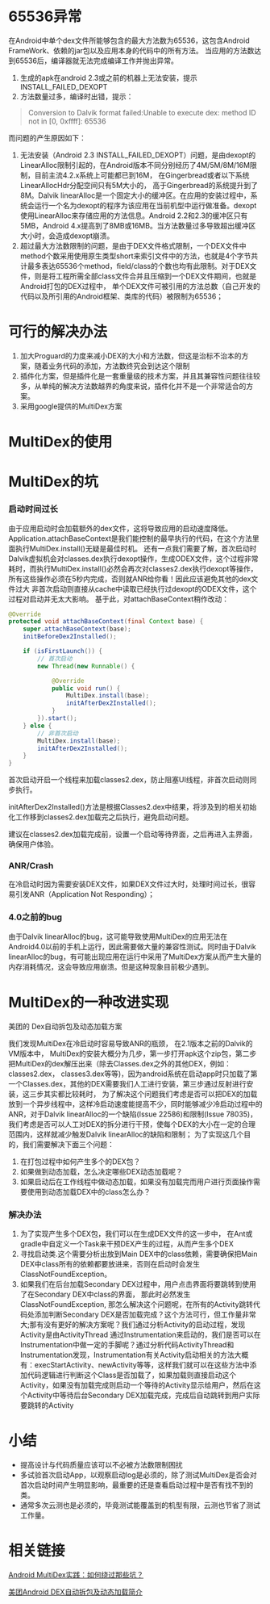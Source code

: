 # 65536异常
在Android中单个dex文件所能够包含的最大方法数为65536，这包含Android FrameWork、依赖的jar包以及应用本身的代码中的所有方法。
当应用的方法数达到65536后，编译器就无法完成编译工作并抛出异常。

1. 生成的apk在android 2.3或之前的机器上无法安装，提示INSTALL_FAILED_DEXOPT
2. 方法数量过多，编译时出错，提示：

> Conversion to Dalvik format failed:Unable to execute dex: method ID not in [0, 0xffff]: 65536

而问题的产生原因如下：

1. 无法安装（Android 2.3 INSTALL_FAILED_DEXOPT）问题，是由dexopt的LinearAlloc限制引起的，在Android版本不同分别经历了4M/5M/8M/16M限制，目前主流4.2.x系统上可能都已到16M， 在Gingerbread或者以下系统LinearAllocHdr分配空间只有5M大小的， 高于Gingerbread的系统提升到了8M。Dalvik linearAlloc是一个固定大小的缓冲区。在应用的安装过程中，系统会运行一个名为dexopt的程序为该应用在当前机型中运行做准备。dexopt使用LinearAlloc来存储应用的方法信息。Android 2.2和2.3的缓冲区只有5MB，Android 4.x提高到了8MB或16MB。当方法数量过多导致超出缓冲区大小时，会造成dexopt崩溃。
2. 超过最大方法数限制的问题，是由于DEX文件格式限制，一个DEX文件中method个数采用使用原生类型short来索引文件中的方法，也就是4个字节共计最多表达65536个method，field/class的个数也均有此限制。对于DEX文件，则是将工程所需全部class文件合并且压缩到一个DEX文件期间，也就是Android打包的DEX过程中， 单个DEX文件可被引用的方法总数（自己开发的代码以及所引用的Android框架、类库的代码）被限制为65536；

# 可行的解决办法
1. 加大Proguard的力度来减小DEX的大小和方法数，但这是治标不治本的方案，随着业务代码的添加，方法数终究会到达这个限制
2. 插件化方案，但是插件化是一套重量级的技术方案，并且其兼容性问题往往较多，从单纯的解决方法数越界的角度来说，插件化并不是一个非常适合的方案。
3. 采用google提供的MultiDex方案

# MultiDex的使用

# MultiDex的坑
### 启动时间过长
由于应用启动时会加载额外的dex文件，这将导致应用的启动速度降低。
Application.attachBaseContext是我们能控制的最早执行的代码，在这个方法里面执行MultiDex.install()无疑是最佳时机。
还有一点我们需要了解，首次启动时Dalvik虚拟机会对classes.dex执行dexopt操作，生成ODEX文件，这个过程非常耗时，而执行MultiDex.install()必然会再次对classes2.dex执行dexopt等操作，所有这些操作必须在5秒内完成，否则就ANR给你看！因此应该避免其他的dex文件过大
非首次启动则直接从cache中读取已经执行过dexopt的ODEX文件，这个过程对启动并无太大影响。
基于此，对attachBaseContext稍作改动：
```java
@Override
protected void attachBaseContext(final Context base) {
    super.attachBaseContext(base);
    initBeforeDex2Installed();

    if (isFirstLaunch()) {
        // 首次启动
        new Thread(new Runnable() {

            @Override
            public void run() {
                MultiDex.install(base);
                initAfterDex2Installed();
            }
        }).start();
    } else {
        // 非首次启动
        MultiDex.install(base);
        initAfterDex2Installed();
    }
}
```
首次启动开启一个线程来加载classes2.dex，防止阻塞UI线程，非首次启动则同步执行。

initAfterDex2Installed()方法是根据Classes2.dex中结果，将涉及到的相关初始化工作移到classes2.dex加载完之后执行，避免启动问题。

建议在classes2.dex加载完成前，设置一个启动等待界面，之后再进入主界面，确保用户体验。

### ANR/Crash
在冷启动时因为需要安装DEX文件，如果DEX文件过大时，处理时间过长，很容易引发ANR（Application Not Responding）；

### 4.0之前的bug
由于Dalvik linearAlloc的bug，这可能导致使用MultiDex的应用无法在Android4.0以前的手机上运行，因此需要做大量的兼容性测试。同时由于Dalvik linearAlloc的bug，有可能出现应用在运行中采用了MultiDex方案从而产生大量的内存消耗情况，这会导致应用崩溃。但是这种现象目前极少遇到。


# MultiDex的一种改进实现
美团的 Dex自动拆包及动态加载方案

我们发现MultiDex在冷启动时容易导致ANR的瓶颈， 在2.1版本之前的Dalvik的VM版本中， MultiDex的安装大概分为几步，第一步打开apk这个zip包，第二步把MultiDex的dex解压出来（除去Classes.dex之外的其他DEX，例如：classes2.dex， classes3.dex等等)，因为android系统在启动app时只加载了第一个Classes.dex，其他的DEX需要我们人工进行安装，第三步通过反射进行安装，这三步其实都比较耗时， 为了解决这个问题我们考虑是否可以把DEX的加载放到一个异步线程中，这样冷启动速度能提高不少，同时能够减少冷启动过程中的ANR，对于Dalvik linearAlloc的一个缺陷(Issue 22586)和限制(Issue 78035)，我们考虑是否可以人工对DEX的拆分进行干预，使每个DEX的大小在一定的合理范围内，这样就减少触发Dalvik linearAlloc的缺陷和限制； 为了实现这几个目的，我们需要解决下面三个问题：

1. 在打包过程中如何产生多个的DEX包？
2. 如果做到动态加载，怎么决定哪些DEX动态加载呢？
3. 如果启动后在工作线程中做动态加载，如果没有加载完而用户进行页面操作需要使用到动态加载DEX中的class怎么办？

### 解决办法
1. 为了实现产生多个DEX包，我们可以在生成DEX文件的这一步中， 在Ant或gradle中自定义一个Task来干预DEX产生的过程，从而产生多个DEX
2. 寻找启动类.这个需要分析出放到Main DEX中的class依赖，需要确保把Main DEX中class所有的依赖都要放进来，否则在启动时会发生ClassNotFoundException。
3. 如果我们在后台加载Secondary DEX过程中，用户点击界面将要跳转到使用了在Secondary DEX中class的界面， 那此时必然发生ClassNotFoundException, 那怎么解决这个问题呢，在所有的Activity跳转代码处添加判断Secondary DEX是否加载完成？这个方法可行，但工作量非常大;那有没有更好的解决方案呢？我们通过分析Activity的启动过程，发现Activity是由ActivityThread 通过Instrumentation来启动的，我们是否可以在Instrumentation中做一定的手脚呢？通过分析代码ActivityThread和Instrumentation发现，Instrumentation有关Activity启动相关的方法大概有：execStartActivity、newActivity等等，这样我们就可以在这些方法中添加代码逻辑进行判断这个Class是否加载了，如果加载则直接启动这个Activity，如果没有加载完成则启动一个等待的Activity显示给用户，然后在这个Activity中等待后台Secondary DEX加载完成，完成后自动跳转到用户实际要跳转的Activity

# 小结
* 提高设计与代码质量应该可以不必被方法数限制困扰
* 多试验首次启动App，以观察启动log是必须的，除了测试MultiDex是否会对首次启动时间产生明显影响，最重要的还是查看启动过程中是否有找不到的类。
* 通常多次云测也是必须的，毕竟测试能覆盖到的机型有限，云测也节省了测试工作量。

# 相关链接
[Android MultiDex实践：如何绕过那些坑？](http://mp.weixin.qq.com/s?__biz=MzA4MjU5NTY0NA==&mid=405574783&idx=1&sn=6ff49fda8a7229bf6b2692fddcf23e04#rd)

[美团Android DEX自动拆包及动态加载简介](http://tech.meituan.com/mt-android-auto-split-dex.html)
